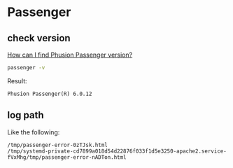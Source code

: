 # Passenger

## check version
[How can I find Phusion Passenger version?](https://stackoverflow.com/questions/8174837/how-can-i-find-phusion-passenger-version)
```sh
passenger -v
```

Result:
```
Phusion Passenger(R) 6.0.12
```

## log path
Like the following:
```
/tmp/passenger-error-0zTJsk.html
/tmp/systemd-private-cd7899a018d54d22876f033f1d5e3250-apache2.service-fVxMhg/tmp/passenger-error-nADTon.html
```
